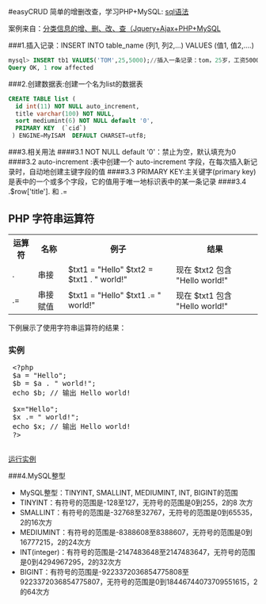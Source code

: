 #easyCRUD
简单的增删改查，学习PHP+MySQL: [sql语法](http://www.w3school.com.cn/sql/sql_syntax.asp)

案例来自：[分类信息的增、删、改、查（Jquery+Ajax+PHP+MySQL](http://www.thinkphp.cn/code/1172.html)

###1.插入记录：INSERT INTO table_name (列1, 列2,...) VALUES (值1, 值2,....)
```sql
mysql> INSERT tb1 VALUES('TOM',25,5000);//插入一条记录：tom，25岁，工资5000
Query OK, 1 row affected
```
###2.创建数据表:创建一个名为list的数据表
```sql
CREATE TABLE list (  
  id int(11) NOT NULL auto_increment,  
  title varchar(100) NOT NULL,  
  sort mediumint(6) NOT NULL default '0',  
  PRIMARY KEY  (`cid`)  
 ) ENGINE=MyISAM  DEFAULT CHARSET=utf8;
 ```
 ###3.相关用法
 ####3.1 NOT NULL default '0'：禁止为空，默认填充为0
 ####3.2 auto-increment :表中创建一个 auto-increment 字段，在每次插入新记录时，自动地创建主键字段的值
 ####3.3 PRIMARY KEY:主关键字(primary key)是表中的一个或多个字段，它的值用于唯一地标识表中的某一条记录
 ####3.4 .$row['title']. 和 .=
 <div>
 <h2>PHP 字符串运算符</h2>
 
 <table class="dataintable">
 <tr>
 <th>运算符</th>
 <th>名称</th>
 <th>例子</th>
 <th>结果</th>
 </tr>
 
 <tr>
 <td>.</td>
 <td>串接</td>
 <td>
 $txt1 = &quot;Hello&quot;
 $txt2 = $txt1 . &quot; world!&quot;
 </td>
 <td>现在 $txt2 包含 &quot;Hello world!&quot;</td>
 </tr>
 
 <tr>
 <td>.=</td>
 <td>串接赋值</td>
 <td>
 $txt1 = &quot;Hello&quot;
 $txt1 .= &quot; world!&quot;
 </td>
 <td>现在 $txt1 包含 &quot;Hello world!&quot;</td>
 </tr>
 </table>
 
 <p>下例展示了使用字符串运算符的结果：</p>
 
 <h3>实例</h3>
 
 <pre>
 &lt;?php
 $a = &quot;Hello&quot;;
 $b = $a . &quot; world!&quot;;
 echo $b; <span class="code_comment">// 输出 Hello world!</span>
 
 $x=&quot;Hello&quot;;
 $x .= &quot; world!&quot;;
 echo $x; <span class="code_comment">// 输出 Hello world!</span>
 ?&gt;
 </pre>
 
 <p class="tiy"><a target="_blank" href="/tiy/s.asp?f=demo_php_operator_string">运行实例</a></p>
 </div>
###4.MySQL整型
 
* MySQL整型：TINYINT, SMALLINT, MEDIUMINT, INT, BIGINT的范围
* TINYINT：有符号的范围是-128至127，无符号的范围是0到255，2的8 次方
* SMALLINT：有符号的范围是-32768至32767，无符号的范围是0到65535，2的16次方
* MEDIUMINT：有符号的范围是-8388608至8388607，无符号的范围是0到16777215，2的24次方
* INT(integer)：有符号的范围是-2147483648至2147483647，无符号的范围是0到4294967295，2的32次方
* BIGINT：有符号的范围是-9223372036854775808至9223372036854775807，无符号的范围是0到18446744073709551615，2的64次方
